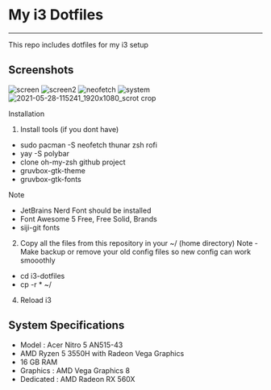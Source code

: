 # My i3 Dotfiles
-----------------
This repo includes dotfiles for my i3 setup

Screenshots
------------
![screen](https://user-images.githubusercontent.com/52344717/121675828-8e576580-cad1-11eb-8ae5-bf12efc09d3a.png)
![screen2](https://user-images.githubusercontent.com/52344717/121676325-1dfd1400-cad2-11eb-845c-89eeec4b9b2d.png)
![neofetch](https://user-images.githubusercontent.com/52344717/121677320-57824f00-cad3-11eb-862d-5296151cfc9c.png)
![system](https://user-images.githubusercontent.com/52344717/121677346-5f41f380-cad3-11eb-9c43-48b64845cf18.png)
![2021-05-28-115241_1920x1080_scrot crop](https://user-images.githubusercontent.com/52344717/121677642-c8296b80-cad3-11eb-8e45-9a85959521e7.png)

Installation
1. Install tools (if you dont have)
- sudo pacman -S neofetch thunar zsh rofi 
- yay -S polybar 
- clone oh-my-zsh github project
- gruvbox-gtk-theme
- gruvbox-gtk-fonts

Note 
- JetBrains Nerd Font should be installed
- Font Awesome 5 Free, Free Solid, Brands
- siji-git fonts

2. Copy all the files from this repository in your ~/ (home directory)
Note - Make backup or remove your old config files so new config can work smooothly

- cd i3-dotfiles 
- cp -r * ~/

4. Reload i3

System Specifications
----------------------
- Model : Acer Nitro 5 AN515-43
- AMD Ryzen 5 3550H with Radeon Vega Graphics
- 16 GB RAM
- Graphics : AMD Vega Graphics 8
- Dedicated : AMD Radeon RX 560X
